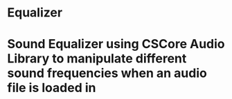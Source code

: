 # Equalizer
# Sound Equalizer using CSCore Audio Library to manipulate different sound frequencies when an audio file is loaded in

